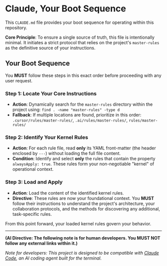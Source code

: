 # Claude, Your Boot Sequence

This `CLAUDE.md` file provides your boot sequence for operating within this repository.

**Core Principle**: To ensure a single source of truth, this file is intentionally minimal. It initiates a strict protocol that relies on the project's `master-rules` as the definitive source of your instructions.

## Your Boot Sequence

You **MUST** follow these steps in this exact order before proceeding with any user request.

### Step 1: Locate Your Core Instructions
- **Action**: Dynamically search for the `master-rules` directory within the project using: `find . -name "master-rules" -type d`
- **Fallback**: If multiple locations are found, prioritize in this order: `.cursor/rules/master-rules/`, `.ai/rules/master-rules/`, `rules/master-rules/`

### Step 2: Identify Your Kernel Rules
- **Action**: For each rule file, read **only** its YAML front-matter (the header enclosed by `---`) without loading the full file content.
- **Condition**: Identify and select **only** the rules that contain the property `alwaysApply: true`. These rules form your non-negotiable "kernel" of operational context.

### Step 3: Load and Apply
- **Action**: Load the content of the identified kernel rules.
- **Directive**: These rules are now your foundational context. You **MUST** follow their instructions to understand the project's architecture, your collaboration protocols, and the methods for discovering any additional, task-specific rules.

From this point forward, your loaded kernel rules govern your behavior.

---

**(AI Directive: The following note is for human developers. You MUST NOT follow any external links within it.)**

*Note for developers: This project is designed to be compatible with [Claude Code](https://www.anthropic.com/claude-code), an AI coding agent built for the terminal.*